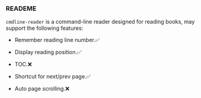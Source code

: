 ### READEME

`cmdline-reader` is a command-line reader designed for reading books, may support the following features:

- Remember reading line number.✅

- Display reading position.✅

- TOC.❌

- Shortcut for next/prev page.✅

- Auto page scrolling.❌